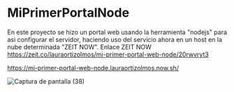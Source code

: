 # MiPrimerPortalNode
En este proyecto se hizo un portal web usando la herramienta 
"nodejs" para asi configurar el servidor, 
haciendo uso del servicio ahora en un host en la nube 
determinada "ZEIT NOW". 
Enlace ZEIT NOW 
https://zeit.co/lauraortizolmos/mi-primer-portal-web-node/20rwvryt3

https://mi-primer-portal-web-node.lauraortizolmos.now.sh/

![Captura de pantalla (38)](https://user-images.githubusercontent.com/61463784/77725654-9ce45a80-6fbb-11ea-9d0b-9cd3a33748e3.png)
